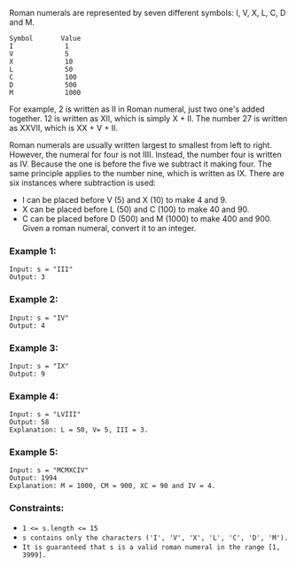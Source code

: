 Roman numerals are represented by seven different symbols: I, V, X, L, C, D and M.
```
Symbol       Value
I             1
V             5
X             10
L             50
C             100
D             500
M             1000
```
For example, 2 is written as II in Roman numeral, just two one's added together. 12 is written as XII, which is simply X + II. The number 27 is written as XXVII, which is XX + V + II.

Roman numerals are usually written largest to smallest from left to right. However, the numeral for four is not IIII. Instead, the number four is written as IV. Because the one is before the five we subtract it making four. The same principle applies to the number nine, which is written as IX. There are six instances where subtraction is used:

- I can be placed before V (5) and X (10) to make 4 and 9. 
- X can be placed before L (50) and C (100) to make 40 and 90. 
- C can be placed before D (500) and M (1000) to make 400 and 900.
Given a roman numeral, convert it to an integer.

### Example 1:
```
Input: s = "III"
Output: 3
```

### Example 2:
```
Input: s = "IV"
Output: 4
```

### Example 3:
```
Input: s = "IX"
Output: 9
```

### Example 4:
```
Input: s = "LVIII"
Output: 58
Explanation: L = 50, V= 5, III = 3.
```

### Example 5:
```
Input: s = "MCMXCIV"
Output: 1994
Explanation: M = 1000, CM = 900, XC = 90 and IV = 4.
 ```

### Constraints:

- `1 <= s.length <= 15`
- `s contains only the characters ('I', 'V', 'X', 'L', 'C', 'D', 'M').`
- `It is guaranteed that s is a valid roman numeral in the range [1, 3999].`
